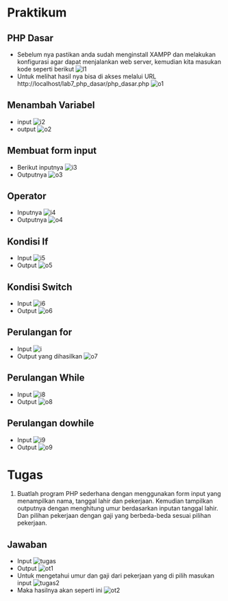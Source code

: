 # Praktikum
## PHP Dasar
- Sebelum nya pastikan anda sudah menginstall XAMPP dan melakukan konfigurasi agar dapat menjalankan web server, kemudian kita masukan kode seperti berikut
![I1](https://github.com/kannahs/Lab7web/blob/master/image/I1.PNG?raw=true)
- Untuk melihat hasil nya bisa di akses melalui URL http://localhost/lab7_php_dasar/php_dasar.php
![o1](https://github.com/kannahs/Lab7web/blob/master/image/o1.PNG?raw=true)
## Menambah Variabel
- input
![i2](https://github.com/kannahs/Lab7web/blob/master/image/i2.PNG?raw=true)
- output
![o2](https://github.com/kannahs/Lab7web/blob/master/image/o2.PNG?raw=true)
## Membuat form input
- Berikut inputnya
![i3](https://github.com/kannahs/Lab7web/blob/master/image/i3.PNG?raw=true)
- Outputnya
![o3](https://github.com/kannahs/Lab7web/blob/master/image/o3.PNG?raw=true)
## Operator
- Inputnya 
![i4](https://github.com/kannahs/Lab7web/blob/master/image/i4.PNG?raw=true)
- Outputnya
![o4](https://github.com/kannahs/Lab7web/blob/master/image/o4.PNG?raw=true)
## Kondisi If
- Input 
![i5](https://github.com/kannahs/Lab7web/blob/master/image/i5.PNG?raw=true)
- Output
![o5](https://github.com/kannahs/Lab7web/blob/master/image/o5.PNG?raw=true)
## Kondisi Switch 
- Input
![i6](https://github.com/kannahs/Lab7web/blob/master/image/i6.PNG?raw=true)
- Output
![o6](https://github.com/kannahs/Lab7web/blob/master/image/o6.PNG?raw=true)
## Perulangan for
- Input
![i](https://github.com/kannahs/Lab7web/blob/master/image/i.PNG?raw=true)
- Output yang dihasilkan
![o7](https://github.com/kannahs/Lab7web/blob/master/image/o7.PNG?raw=true)
## Perulangan While
- Input
![i8](https://github.com/kannahs/Lab7web/blob/master/image/i8.PNG?raw=true)
- Output
![o8](https://github.com/kannahs/Lab7web/blob/master/image/o8.PNG?raw=true)
## Perulangan dowhile
- Input
![i9](https://github.com/kannahs/Lab7web/blob/master/image/i9.PNG?raw=true)
- Output
![o9](https://github.com/kannahs/Lab7web/blob/master/image/o9.PNG?raw=true)

# Tugas
1. Buatlah program PHP sederhana dengan menggunakan form input yang menampilkan
nama, tanggal lahir dan pekerjaan. Kemudian tampilkan outputnya dengan menghitung
umur berdasarkan inputan tanggal lahir. Dan pilihan pekerjaan dengan gaji yang
berbeda-beda sesuai pilihan pekerjaan.
## Jawaban
- Input
![tugas](https://github.com/kannahs/Lab7web/blob/master/image/tugas.PNG?raw=true)
- Output
![ot1](https://github.com/kannahs/Lab7web/blob/master/image/ot1.PNG?raw=true)
- Untuk mengetahui umur dan gaji dari pekerjaan yang di pilih masukan input
![tugas2](https://github.com/kannahs/Lab7web/blob/master/image/tugas2.PNG?raw=true)
- Maka hasilnya akan seperti ini
![ot2](https://github.com/kannahs/Lab7web/blob/master/image/ot2.PNG?raw=true)
